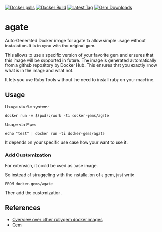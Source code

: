 [![Docker pulls](https://img.shields.io/docker/pulls/rubygem/agate.svg)](https://hub.docker.com/r/rubygem/agate/)
[![Docker Build](https://img.shields.io/docker/automated/rubygem/agate.svg)](https://hub.docker.com/r/rubygem/agate/)
[![Latest Tag](https://img.shields.io/github/tag/docker-rubygem/agate.svg)](https://hub.docker.com/r/rubygem/agate/)
[![Gem Downloads](https://img.shields.io/gem/dt/agate.svg)](https://rubygems.org/gems/agate/)
# agate

Auto-Generated Docker image for agate to allow simple usage without installation.
It is in sync with the original gem.

This allows to use a specific version of your favorite gem and ensures that this image will be supported in future.
The image is generated automatically from a github repository by Docker Hub.
This ensures that you exactly know what is in the image and what not.

It lets you use Ruby Tools without the need to install ruby on your machine.

## Usage

Usage via file system:

`docker run -v $(pwd):/work -ti docker-gems/agate`

Usage via Pipe:

`echo "test" | docker run -ti docker-gems/agate`

It depends on your specific use case how your want to use it.

### Add Customization

For extension, it could be used as base image.

So instead of struggeling with the installation of a gem, just write

`FROM docker-gems/agate`

Then add the customization.

## References

 - [Overview over other rubygem docker images](https://github.com/thinkbot/docker-rubygem)
 - [Gem](https://rubygems.org/gems/agate/)

